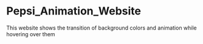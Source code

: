 # Pepsi_Animation_Website
This website shows the transition of background colors and animation while hovering over them
